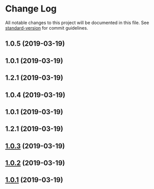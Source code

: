 # Change Log

All notable changes to this project will be documented in this file. See [standard-version](https://github.com/conventional-changelog/standard-version) for commit guidelines.

## 1.0.5 (2019-03-19)



## 1.0.1 (2019-03-19)



## 1.2.1 (2019-03-19)



## 1.0.4 (2019-03-19)



## 1.0.1 (2019-03-19)



## 1.2.1 (2019-03-19)



## [1.0.3](https://github.com/logan70/jslib-plugin-typescript/compare/v1.0.1...v1.0.3) (2019-03-19)



## [1.0.2](https://github.com/logan70/jslib-plugin-typescript/compare/v1.0.1...v1.0.2) (2019-03-19)



## [1.0.1](https://github.com/logan70/jslib-plugin-typescript/compare/v1.2.1...v1.0.1) (2019-03-19)

